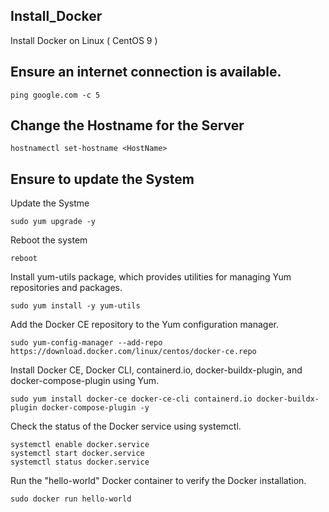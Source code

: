 ## Install_Docker
Install Docker on Linux ( CentOS 9 )

## Ensure an internet connection is available.

```
ping google.com -c 5
```

## Change the Hostname for the Server
```
hostnamectl set-hostname <HostName>
```

## Ensure to update the System

Update the Systme
```
sudo yum upgrade -y
```

Reboot the system
```
reboot
```


Install yum-utils package, which provides utilities for managing Yum repositories and packages.
```
sudo yum install -y yum-utils
```

Add the Docker CE repository to the Yum configuration manager.
```
sudo yum-config-manager --add-repo https://download.docker.com/linux/centos/docker-ce.repo
```

Install Docker CE, Docker CLI, containerd.io, docker-buildx-plugin, and docker-compose-plugin using Yum.
```
sudo yum install docker-ce docker-ce-cli containerd.io docker-buildx-plugin docker-compose-plugin -y
```

Check the status of the Docker service using systemctl.
```
systemctl enable docker.service
systemctl start docker.service
systemctl status docker.service
```

Run the "hello-world" Docker container to verify the Docker installation.
```
sudo docker run hello-world
```
